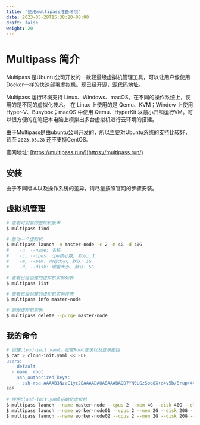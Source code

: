 ```yaml
---
title: "使用multipass准备环境"
date: 2023-05-28T15:38:20+08:00
draft: false
weight: 20
---
```


# Multipass 简介

Multipass 是Ubuntu公司开发的一款轻量级虚拟机管理工具，可以让用户像使用Docker一样的快速部署虚拟机。现已经开源，[源代码地址](https://github.com/canonical/multipass)。

Multipass 运行环境支持 Linux、Windows、macOS。在不同的操作系统上，使用的是不同的虚拟化技术。
在 Linux 上使用的是 Qemu、KVM；Window 上使用 Hyper-V、Busybox；macOS 中使用 Qemu、HyperKit 以最小开销运行VM。可以很方便的在笔记本电脑上模拟出多台虚拟机进行云环境的搭建。

由于Multipass是由ubuntu公司开发的，所以主要对Ubuntu系统的支持比较好，截至 `2023.05.28` 还不支持CentOS。

官网地址: [https://multipass.run/](https://multipass.run/)

## 安装

由于不同版本以及操作系统的差异，请尽量按照官网的步骤安装。

## 虚拟机管理

```bash
# 查看可安装的虚拟机版本
$ multipass find

# 启动一个虚拟机
$ multipass launch -n master-node -c 2 -m 4G -d 40G
#    -n, --name: 名称
#    -c, --cpus: cpu核心数, 默认: 1
#    -m, --mem: 内存大小, 默认: 1G
#    -d, --disk: 硬盘大小, 默认: 5G

# 查看已经创建的虚拟机实例列表
$ multipass list

# 查看已经创建的虚拟机实例详情
$ multipass info master-node

# 删除虚拟机实例
$ multipass delete --purge master-node
```


## 我的命令

```bash
# 创建cloud-init.yaml，配置Root登录以及登录密钥
$ cat > cloud-init.yaml << EOF
users:
  - default
  - name: root
    ssh_authorized_keys:
    - ssh-rsa AAAAB3NzaC1yc2EAAAADAQABAAABAQD7YN0LGzSoq8X+d4v5b/Brup+4t6t7VpG8jmlJtwmpyrxMZ+CpbDRB5abKJ1qOBXK53FV2+xJ5nr90AxWuRomf+/NqoDWRlFgIpvmcD6dqRxKZMob1z8D18Mx9tVVup54+aeHzwVe2rDT8T5u4O4pu3h5Jzjy+fevTKNdHAA71/HQ2erQstqbaaqOMkYzn3guBTIgljrgBZEuv8BojtMLsElzGNDUWvdK6i4fGRSy0Y4GM58wI3n83BOZgpDyh69fovlFagQm48cP6eKZVA3gYg97Hm2w2ODtfusVXGFUzssYriKifSzuAG7dJRP+YpuNZxI/4qFGWDWdE3PBKwjzv
EOF

# 使用cloud-init.yaml初始化虚拟机
$ multipass launch --name master-node --cpus 2 --mem 4G --disk 40G --cloud-init ./cloud-init.yaml
$ multipass launch --name worker-node01 --cpus 2 --mem 2G --disk 20G --cloud-init ./cloud-init.yaml
$ multipass launch --name worker-node02 --cpus 2 --mem 2G --disk 20G --cloud-init ./cloud-init.yaml
```

